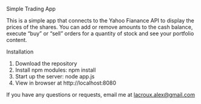 Simple Trading App

This is a simple app that connects to the Yahoo Fianance API to display the prices of the shares.
You can add or remove amounts to the cash balance, execute “buy” or “sell” orders for a quantity of stock and see your portfolio content.

Installation

1. Download the repository
2. Install npm modules: npm install
3. Start up the server: node app.js
4. View in browser at http://localhost:8080

If you have any questions or requests, email me at lacroux.alex@gmail.com